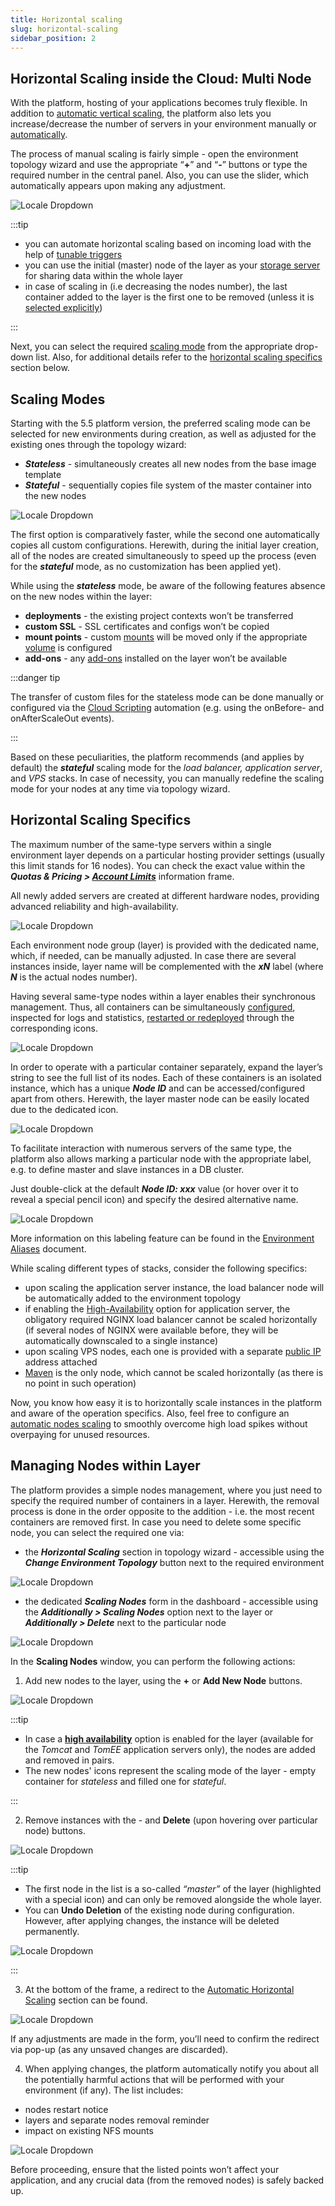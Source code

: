 ```yaml
---
title: Horizontal scaling
slug: horizontal-scaling
sidebar_position: 2
---
```


## Horizontal Scaling inside the Cloud: Multi Node

With the platform, hosting of your applications becomes truly flexible. In addition to [automatic vertical scaling](/docs/application-setting/scaling-and-clustering/automatic-vertical-scaling), the platform also lets you increase/decrease the number of servers in your environment manually or [automatically](/docs/application-setting/scaling-and-clustering/automatic-horizontal-scaling).

The process of manual scaling is fairly simple - open the environment topology wizard and use the appropriate “**+**” and “**-**” buttons or type the required number in the central panel. Also, you can use the slider, which automatically appears upon making any adjustment.

<div style={{
    display:'flex',
    justifyContent: 'center',
    margin: '0 0 1rem 0'
}}>

![Locale Dropdown](./img/HorizontalScaling/01-topology-wizard-horizontal-scaling.png)

</div>

:::tip

- you can automate horizontal scaling based on incoming load with the help of [tunable triggers](/docs/application-setting/scaling-and-clustering/automatic-horizontal-scaling)
- you can use the initial (master) node of the layer as your [storage server](/docs/Data%20Storage%20Container/Use%20Cases/Master%20Container) for sharing data within the whole layer
- in case of scaling in (i.e decreasing the nodes number), the last container added to the layer is the first one to be removed (unless it is [selected explicitly](/docs/ApplicationSetting/Scaling%20And%20Clustering/Horizontal%20Scaling#managing-nodes-within-layer))

:::

Next, you can select the required [scaling mode](/docs/ApplicationSetting/Scaling%20And%20Clustering/Horizontal%20Scaling) from the appropriate drop-down list. Also, for additional details refer to the [horizontal scaling specifics](/docs/application-setting/scaling-and-clustering/automatic-horizontal-scaling) section below.

## Scaling Modes

Starting with the 5.5 platform version, the preferred scaling mode can be selected for new environments during creation, as well as adjusted for the existing ones through the topology wizard:

- **_Stateless_** - simultaneously creates all new nodes from the base image template
- **_Stateful_** - sequentially copies file system of the master container into the new nodes

<div style={{
    display:'flex',
    justifyContent: 'center',
    margin: '0 0 1rem 0'
}}>

![Locale Dropdown](./img/HorizontalScaling/02-scaling-modes.png)

</div>

The first option is comparatively faster, while the second one automatically copies all custom configurations. Herewith, during the initial layer creation, all of the nodes are created simultaneously to speed up the process (even for the **_stateful_** mode, as no customization has been applied yet).

While using the **_stateless_** mode, be aware of the following features absence on the new nodes within the layer:

- **deployments** - the existing project contexts won’t be transferred
- **custom SSL** - SSL certificates and configs won’t be copied
- **mount points** - custom [mounts](/docs/data-storage-container/data-sharing/mount-points) will be moved only if the appropriate [volume](/docs/Container/Container%20Configuration/Volumes) is configured
- **add-ons** - any [add-ons](/docs/deployment-tools/cloud-scripting-&-jps/marketplace) installed on the layer won’t be available

:::danger tip

The transfer of custom files for the stateless mode can be done manually or configured via the [Cloud Scripting](https://docs.cloudscripting.com/) automation (e.g. using the onBefore- and onAfterScaleOut events).

:::

Based on these peculiarities, the platform recommends (and applies by default) the **_stateful_** scaling mode for the _load balancer, application server_, and _VPS_ stacks. In case of necessity, you can manually redefine the scaling mode for your nodes at any time via topology wizard.

## Horizontal Scaling Specifics

The maximum number of the same-type servers within a single environment layer depends on a particular hosting provider settings (usually this limit stands for 16 nodes). You can check the exact value within the **_Quotas & Pricing > [Account Limits](/docs/account-and-pricing/quotas-system)_** information frame.

All newly added servers are created at different hardware nodes, providing advanced reliability and high-availability.

<div style={{
    display:'flex',
    justifyContent: 'center',
    margin: '0 0 1rem 0'
}}>

![Locale Dropdown](./img/HorizontalScaling/03-horizontal-scaling-high-availability.png)

</div>

Each environment node group (layer) is provided with the dedicated name, which, if needed, can be manually adjusted. In case there are several instances inside, layer name will be complemented with the **_xN_** label (where **_N_** is the actual nodes number).

Having several same-type nodes within a layer enables their synchronous management. Thus, all containers can be simultaneously [configured](/docs/container/container-configuration/configuration-tools), inspected for logs and statistics, [restarted or redeployed](/docs/category/container-deployment) through the corresponding icons.

<div style={{
    display:'flex',
    justifyContent: 'center',
    margin: '0 0 1rem 0'
}}>

![Locale Dropdown](./img/HorizontalScaling/04-scaled-nodes-management.png)

</div>

In order to operate with a particular container separately, expand the layer’s string to see the full list of its nodes. Each of these containers is an isolated instance, which has a unique **_Node ID_** and can be accessed/configured apart from others. Herewith, the layer master node can be easily located due to the dedicated icon.

<div style={{
    display:'flex',
    justifyContent: 'center',
    margin: '0 0 1rem 0'
}}>

![Locale Dropdown](./img/HorizontalScaling/05-nodes-in-scaled-layer.png)

</div>

To facilitate interaction with numerous servers of the same type, the platform also allows marking a particular node with the appropriate label, e.g. to define master and slave instances in a DB cluster.

Just double-click at the default **_Node ID: xxx_** value (or hover over it to reveal a special pencil icon) and specify the desired alternative name.

<div style={{
    display:'flex',
    justifyContent: 'center',
    margin: '0 0 1rem 0'
}}>

![Locale Dropdown](./img/HorizontalScaling/06-aliases-for-scaled-nodes.png)

</div>

More information on this labeling feature can be found in the [Environment Aliases](/docs/environment-management/environment-aliases) document.

While scaling different types of stacks, consider the following specifics:

- upon scaling the application server instance, the load balancer node will be automatically added to the environment topology
- if enabling the [High-Availability](/docs/ApplicationSetting/Scaling%20And%20Clustering/Session%20Replication%20for%20HA) option for application server, the obligatory required NGINX load balancer cannot be scaled horizontally (if several nodes of NGINX were available before, they will be automatically downscaled to a single instance)
- upon scaling VPS nodes, each one is provided with a separate [public IP](/docs/application-setting/external-access-to-applications/public-ip) address attached
- [Maven](/docs/java/build-node/java-vcs-deployment-with-maven) is the only node, which cannot be scaled horizontally (as there is no point in such operation)

Now, you know how easy it is to horizontally scale instances in the platform and aware of the operation specifics. Also, feel free to configure an [automatic nodes scaling](/docs/application-setting/scaling-and-clustering/automatic-horizontal-scaling) to smoothly overcome high load spikes without overpaying for unused resources.

## Managing Nodes within Layer

The platform provides a simple nodes management, where you just need to specify the required number of containers in a layer. Herewith, the removal process is done in the order opposite to the addition - i.e. the most recent containers are removed first. In case you need to delete some specific node, you can select the required one via:

- the **_Horizontal Scaling_** section in topology wizard - accessible using the **_Change Environment Topology_** button next to the required environment

<div style={{
    display:'flex',
    justifyContent: 'center',
    margin: '0 0 1rem 0'
}}>

![Locale Dropdown](./img/HorizontalScaling/07-nodes-management-wizard.png)

</div>

- the dedicated **_Scaling Nodes_** form in the dashboard - accessible using the **_Additionally > Scaling Nodes_** option next to the layer or **_Additionally > Delete_** next to the particular node

<div style={{
    display:'flex',
    justifyContent: 'center',
    margin: '0 0 1rem 0'
}}>

![Locale Dropdown](./img/HorizontalScaling/08-delete-node-dashboard.png)

</div>

In the **Scaling Nodes** window, you can perform the following actions:

1. Add new nodes to the layer, using the **+** or **Add New Node** buttons.

<div style={{
    display:'flex',
    justifyContent: 'center',
    margin: '0 0 1rem 0'
}}>

![Locale Dropdown](./img/HorizontalScaling/09-scaling-nodes-add.png)

</div>

:::tip

- In case a [**high availability**](/docs/ApplicationSetting/Scaling%20And%20Clustering/Session%20Replication%20for%20HA) option is enabled for the layer (available for the _Tomcat_ and _TomEE_ application servers only), the nodes are added and removed in pairs.
- The new nodes' icons represent the scaling mode of the layer - empty container for _stateless_ and filled one for _stateful_.

:::

2. Remove instances with the - and **Delete** (upon hovering over particular node) buttons.

<div style={{
    display:'flex',
    justifyContent: 'center',
    margin: '0 0 1rem 0'
}}>

![Locale Dropdown](./img/HorizontalScaling/10-scaling-nodes-delete.png)

</div>

:::tip

- The first node in the list is a so-called _“master”_ of the layer (highlighted with a special icon) and can only be removed alongside the whole layer.
- You can **Undo Deletion** of the existing node during configuration. However, after applying changes, the instance will be deleted permanently.

<div style={{
    display:'flex',
    justifyContent: 'center',
    margin: '0 0 1rem 0'
}}>

![Locale Dropdown](./img/HorizontalScaling/11-undo-node-deletion.png)

</div>

:::

3. At the bottom of the frame, a redirect to the [Automatic Horizontal Scaling](/docs/application-setting/scaling-and-clustering/automatic-horizontal-scaling) section can be found.

<div style={{
    display:'flex',
    justifyContent: 'center',
    margin: '0 0 1rem 0'
}}>

![Locale Dropdown](./img/HorizontalScaling/12-auto-scaling-redirect.png)

</div>

If any adjustments are made in the form, you’ll need to confirm the redirect via pop-up (as any unsaved changes are discarded).

4. When applying changes, the platform automatically notify you about all the potentially harmful actions that will be performed with your environment (if any). The list includes:

- nodes restart notice
- layers and separate nodes removal reminder
- impact on existing NFS mounts

<div style={{
    display:'flex',
    justifyContent: 'center',
    margin: '0 0 1rem 0'
}}>

![Locale Dropdown](./img/HorizontalScaling/13-confirm-changes.png)

</div>

Before proceeding, ensure that the listed points won’t affect your application, and any crucial data (from the removed nodes) is safely backed up.
